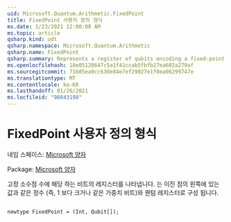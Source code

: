 ```yaml
---
uid: Microsoft.Quantum.Arithmetic.FixedPoint
title: FixedPoint 사용자 정의 형식
ms.date: 1/23/2021 12:00:00 AM
ms.topic: article
qsharp.kind: udt
qsharp.namespace: Microsoft.Quantum.Arithmetic
qsharp.name: FixedPoint
qsharp.summary: Represents a register of qubits encoding a fixed-point number. Consists of an integer that is equal to the number of qubits to the left of the binary point, i.e., qubits of weight greater than or equal to 1, and a quantum register.
ms.openlocfilehash: 18e85120647c5a1f41ccab5fbfb27ea602a279af
ms.sourcegitcommit: 71605ea9cc630e84e7ef29027e1f0ea06299747e
ms.translationtype: MT
ms.contentlocale: ko-KR
ms.lasthandoff: 01/26/2021
ms.locfileid: "98843198"
---
```

# <a name="fixedpoint-user-defined-type"></a>FixedPoint 사용자 정의 형식

네임 스페이스: [Microsoft 양자](xref:Microsoft.Quantum.Arithmetic)

Package: [Microsoft 양자](https://nuget.org/packages/Microsoft.Quantum.Numerics)


고정 소수점 수에 해당 하는 비트의 레지스터를 나타냅니다. 는 이진 점의 왼쪽에 있는 값과 같은 정수 (즉, 1 보다 크거나 같은 가중치 비트)와 퀀텀 레지스터로 구성 됩니다.

```qsharp

newtype FixedPoint = (Int, Qubit[]);
```

